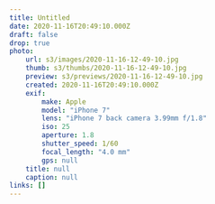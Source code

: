 ```yaml
---
title: Untitled
date: 2020-11-16T20:49:10.000Z
draft: false
drop: true
photo:
    url: s3/images/2020-11-16-12-49-10.jpg
    thumb: s3/thumbs/2020-11-16-12-49-10.jpg
    preview: s3/previews/2020-11-16-12-49-10.jpg
    created: 2020-11-16T20:49:10.000Z
    exif:
        make: Apple
        model: "iPhone 7"
        lens: "iPhone 7 back camera 3.99mm f/1.8"
        iso: 25
        aperture: 1.8
        shutter_speed: 1/60
        focal_length: "4.0 mm"
        gps: null
    title: null
    caption: null
links: []
---
```

